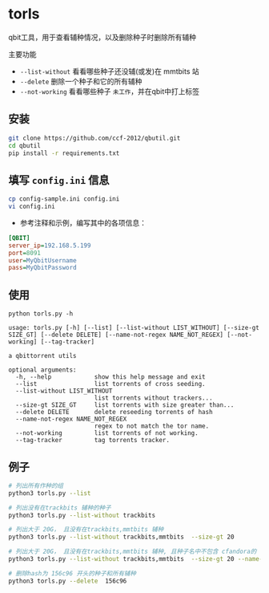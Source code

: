 # torls 
qbit工具，用于查看辅种情况，以及删除种子时删除所有辅种

主要功能
* `--list-without` 看看哪些种子还没辅(或发)在 mmtbits 站
* `--delete` 删除一个种子和它的所有辅种
* `--not-working` 看看哪些种子 `未工作`，并在qbit中打上标签


## 安装  
```sh
git clone https://github.com/ccf-2012/qbutil.git
cd qbutil
pip install -r requirements.txt
```

##  填写 `config.ini` 信息
```sh 
cp config-sample.ini config.ini
vi config.ini
```

* 参考注释和示例，编写其中的各项信息：
```ini
[QBIT]
server_ip=192.168.5.199
port=8091
user=MyQbitUsername
pass=MyQbitPassword
```

## 使用
```
python torls.py -h

usage: torls.py [-h] [--list] [--list-without LIST_WITHOUT] [--size-gt SIZE_GT] [--delete DELETE] [--name-not-regex NAME_NOT_REGEX] [--not-working] [--tag-tracker]

a qbittorrent utils

optional arguments:
  -h, --help            show this help message and exit
  --list                list torrents of cross seeding.
  --list-without LIST_WITHOUT
                        list torrents without trackers...
  --size-gt SIZE_GT     list torrents with size greater than...
  --delete DELETE       delete reseeding torrents of hash
  --name-not-regex NAME_NOT_REGEX
                        regex to not match the tor name.
  --not-working         list torrents of not working.
  --tag-tracker         tag torrents tracker.
```

## 例子
```sh
# 列出所有作种的组
python3 torls.py --list

# 列出没有在trackbits 辅种的种子
python3 torls.py --list-without trackbits

# 列出大于 20G， 且没有在trackbits,mmtbits 辅种
python3 torls.py --list-without trackbits,mmtbits  --size-gt 20

# 列出大于 20G， 且没有在trackbits,mmtbits 辅种, 且种子名中不包含 cfandora的
python3 torls.py --list-without trackbits,mmtbits  --size-gt 20 --name-not-regex cfandora

# 删除hash为 156c96 开头的种子和所有辅种
python3 torls.py --delete  156c96

```
